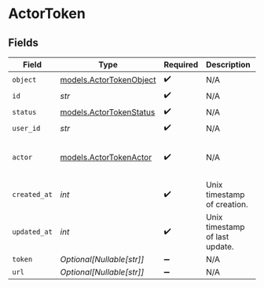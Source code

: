 # ActorToken


## Fields

| Field                                                    | Type                                                     | Required                                                 | Description                                              | Example                                                  |
| -------------------------------------------------------- | -------------------------------------------------------- | -------------------------------------------------------- | -------------------------------------------------------- | -------------------------------------------------------- |
| `object`                                                 | [models.ActorTokenObject](../models/actortokenobject.md) | :heavy_check_mark:                                       | N/A                                                      | actor_token                                              |
| `id`                                                     | *str*                                                    | :heavy_check_mark:                                       | N/A                                                      | actor_tok_1a2b3c                                         |
| `status`                                                 | [models.ActorTokenStatus](../models/actortokenstatus.md) | :heavy_check_mark:                                       | N/A                                                      | pending                                                  |
| `user_id`                                                | *str*                                                    | :heavy_check_mark:                                       | N/A                                                      | user_1a2b3c                                              |
| `actor`                                                  | [models.ActorTokenActor](../models/actortokenactor.md)   | :heavy_check_mark:                                       | N/A                                                      | {<br/>"sub": "user_2OEpKhcCN1Lat9NQ0G6puh7q5Rb"<br/>}    |
| `created_at`                                             | *int*                                                    | :heavy_check_mark:                                       | Unix timestamp of creation.<br/>                         | 1609459200                                               |
| `updated_at`                                             | *int*                                                    | :heavy_check_mark:                                       | Unix timestamp of last update.<br/>                      | 1612137600                                               |
| `token`                                                  | *Optional[Nullable[str]]*                                | :heavy_minus_sign:                                       | N/A                                                      | token_string                                             |
| `url`                                                    | *Optional[Nullable[str]]*                                | :heavy_minus_sign:                                       | N/A                                                      | https://example.com/token                                |